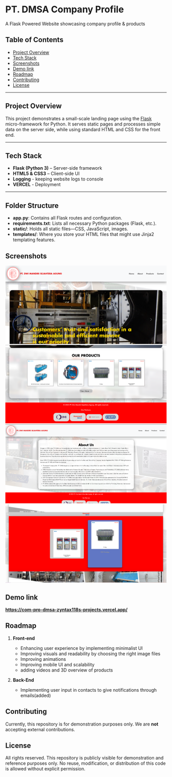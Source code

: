 # PT. DMSA Company Profile

A Flask Powered Website showcasing company profile & products

## Table of Contents
- [Project Overview](#project-overview)
- [Tech Stack](#tech-stack)
- [Screenshots](#screenshots)
- [Demo link](#demo-link)
- [Roadmap](#roadmap)
- [Contributing](#contributing)
- [License](#license)

---

## Project Overview

This project demonstrates a small-scale landing page using the [Flask](https://flask.palletsprojects.com/) micro-framework for Python. It serves static pages and processes simple data on the server side, while using standard HTML and CSS for the front end. 

---

## Tech Stack

- **Flask (Python 3)** – Server-side framework
- **HTML5 & CSS3** – Client-side UI
- **Logging** - keeping website logs to console
- **VERCEL** - Deployment

---

## Folder Structure
- **app.py**: Contains all Flask routes and configuration.  
- **requirements.txt**: Lists all necessary Python packages (Flask, etc.).  
- **static/**: Holds all static files—CSS, JavaScript, images.  
- **templates/**: Where you store your HTML files that might use Jinja2 templating features.

## Screenshots
![Screenshot Description](static/images/screenshots/1.png)
![Screenshot Description](static/images/screenshots/2.png)
![Screenshot Description](static/images/screenshots/3.png)
![Screenshot Description](static/images/screenshots/4.png)

## Demo link
**https://com-pro-dmsa-zyntax118s-projects.vercel.app/**

## Roadmap
1. **Front-end**
    - Enhancing user experience by implementing minimalist UI 
    - Improving visuals and readability by choosing the right image files
    - Improving animations
    - Improving mobile UI and scalability
    - adding videos and 3D overview of products

2. **Back-End**
    - Implementing user input in contacts to give notifications through emails(added)

## Contributing
Currently, this repository is for demonstration purposes only. We are **not** accepting external contributions.

## License

All rights reserved. This repository is publicly visible for demonstration 
and reference purposes only. No reuse, modification, or distribution of 
this code is allowed without explicit permission.